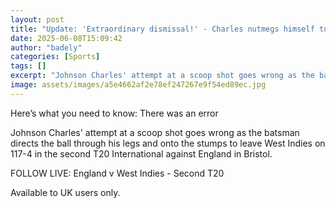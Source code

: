 ```yaml
---
layout: post
title: "Update: 'Extraordinary dismissal!' - Charles nutmegs himself to lose wicket"
date: 2025-06-08T15:09:42
author: "badely"
categories: [Sports]
tags: []
excerpt: "Johnson Charles' attempt at a scoop shot goes wrong as the batsman directs the ball through his legs and onto the stumps to leave West Indies on 117-4"
image: assets/images/a5e4662af2e78ef247267e9f54ed89ec.jpg
---
```


Here’s what you need to know: There was an error

Johnson Charles' attempt at a scoop shot goes wrong as the batsman directs the ball through his legs and onto the stumps to leave West Indies on 117-4 in the second T20 International against England in Bristol.

FOLLOW LIVE: England v West Indies - Second T20

Available to UK users only.

